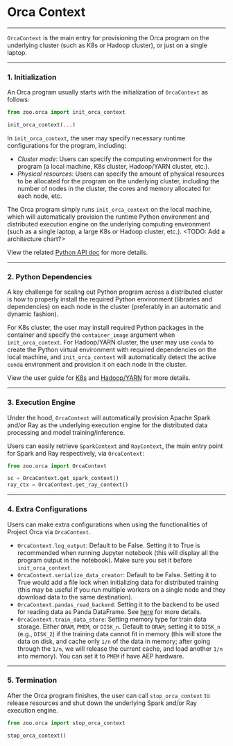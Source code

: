 # Orca Context

---

`OrcaContext` is the main entry for provisioning the Orca program on the underlying cluster (such as K8s or Hadoop cluster), or just on a single laptop.

---
### **1. Initialization**

An Orca program usually starts with the initialization of `OrcaContext` as follows:

```python
from zoo.orca import init_orca_context

init_orca_context(...)
```

In `init_orca_context`, the user may specify necessary runtime configurations for the program, including:

- *Cluster mode*: Users can specify the computing environment for the program (a local machine, K8s cluster, Hadoop/YARN cluster, etc.).
- *Physical resources*: Users can specify the amount of physical resources to be allocated for the program on the underlying cluster, including the number of nodes in the cluster, the cores and memory allocated for each node, etc.

The Orca program simply runs `init_orca_context` on the local machine, which will automatically provision the runtime Python environment and distributed execution engine on the underlying computing environment (such as a single laptop, a large K8s or Hadoop cluster, etc.). <TODO: Add a architecture chart?>

View the related [Python API doc]() for more details.

---
### **2. Python Dependencies**

A key challenge for scaling out Python program across a distributed cluster is how to properly install the required Python environment (libraries and dependencies) on each node in the cluster (preferably in an automatic and dynamic fashion). 

For K8s cluster, the user may install required Python packages in the container and specify the `container_image` argument when `init_orca_context`. For Hadoop/YARN cluster, the user may use `conda` to create the Python virtual environment with required dependencies on the local machine, and `init_orca_context` will automatically detect the active `conda` environment and provision it on each node in the cluster.

View the user guide for [K8s]() and [Hadoop/YARN]() for more details.

---
### **3. Execution Engine**

Under the hood, `OrcaContext` will automatically provision Apache Spark and/or Ray as the underlying execution engine for the distributed data processing and model training/inference.

Users can easily retrieve `SparkContext` and `RayContext`, the main entry point for Spark and Ray respectively, via `OrcaContext`:

```python
from zoo.orca import OrcaContext

sc = OrcaContext.get_spark_context()
ray_ctx = OrcaContext.get_ray_context()
```

---
### **4. Extra Configurations**

Users can make extra configurations when using the functionalities of Project Orca via `OrcaContext`.

* `OrcaContext.log_output`: Default to be False. Setting it to True is recommended when running Jupyter notebook (this will display all the program output in the notebook). Make sure you set it before `init_orca_context`.
* `OrcaContext.serialize_data_creator`: Default to be False. Setting it to True would add a file lock when initializing data for distributed training (this may be useful if you run multiple workers on a single node and they download data to the same destination).
* `OrcaContext.pandas_read_backend`: Setting it to the backend to be used for reading data as Panda DataFrame. See [here](https://github.com/intel-analytics/analytics-zoo/blob/master/docs/readthedocs/Orca/Overview/data-parallel-processing.md#31-data-parallel-pandas) for more details.
* `OrcaContext.train_data_store`: Setting memory type for train data storage. Either `DRAM`, `PMEM`, or `DISK_n`. Default to `DRAM`; setting it to `DISK_n` (e.g., `DISK_2`) if the training data cannot fit in memory (this will store the data on disk, and cache only `1/n` of the data in memory; after going through the `1/n`, we will release the current cache, and load another `1/n` into memory). You can set it to `PMEM` if have AEP hardware.

---
### **5. Termination**

After the Orca program finishes, the user can call `stop_orca_context` to release resources and shut down the underlying Spark and/or Ray execution engine.

```python
from zoo.orca import stop_orca_context

stop_orca_context()
```
